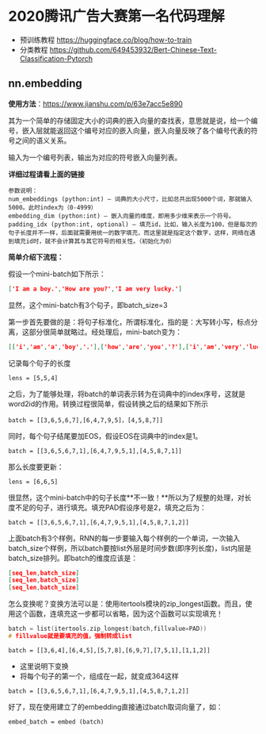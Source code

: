 # 2020腾讯广告大赛第一名代码理解

- 预训练教程 https://huggingface.co/blog/how-to-train
- 分类教程 https://github.com/649453932/Bert-Chinese-Text-Classification-Pytorch

## nn.embedding 

**使用方法**：https://www.jianshu.com/p/63e7acc5e890

其为一个简单的存储固定大小的词典的嵌入向量的查找表，意思就是说，给一个编号，嵌入层就能返回这个编号对应的嵌入向量，嵌入向量反映了各个编号代表的符号之间的语义关系。

输入为一个编号列表，输出为对应的符号嵌入向量列表。

**详细过程请看上面的链接**

```
参数说明：
num_embeddings (python:int) – 词典的大小尺寸，比如总共出现5000个词，那就输入5000。此时index为（0-4999）
embedding_dim (python:int) – 嵌入向量的维度，即用多少维来表示一个符号。
padding_idx (python:int, optional) – 填充id，比如，输入长度为100，但是每次的句子长度并不一样，后面就需要用统一的数字填充，而这里就是指定这个数字，这样，网络在遇到填充id时，就不会计算其与其它符号的相关性。（初始化为0）
```

**简单介绍下流程：**

假设一个mini-batch如下所示：

```json
['I am a boy.','How are you?','I am very lucky.']
```

显然，这个mini-batch有3个句子，即batch_size=3

第一步首先要做的是：将句子标准化，所谓标准化，指的是：大写转小写，标点分离，这部分很简单就略过。经处理后，mini-batch变为：

```json
[['i','am','a','boy','.'],['how','are','you','?'],['i','am','very','lucky','.']]
```

记录每个句子的长度

```
lens = [5,5,4]
```

之后，为了能够处理，将batch的单词表示转为在词典中的index序号，这就是word2id的作用。转换过程很简单，假设转换之后的结果如下所示

```undefined
batch = [[3,6,5,6,7],[6,4,7,9,5]，[4,5,8,7]]
```

同时，每个句子结尾要加EOS，假设EOS在词典中的index是1。

```undefined
batch = [[3,6,5,6,7,1],[6,4,7,9,5,1],[4,5,8,7,1]]
```

那么长度要更新：

```undefined
lens = [6,6,5]
```

很显然，这个mini-batch中的句子长度**不一致！**所以为了规整的处理，对长度不足的句子，进行填充。填充PAD假设序号是2，填充之后为：

```undefined
batch = [[3,6,5,6,7,1],[6,4,7,9,5,1],[4,5,8,7,1,2]]
```

上面batch有3个样例，RNN的每一步要输入每个样例的一个单词，一次输入batch_size个样例，所以batch要按list外层是时间步数(即序列长度)，list内层是batch_size排列。即batch的维度应该是：

```json
[seq_len,batch_size]
[seq_len,batch_size]
[seq_len,batch_size]
```

怎么变换呢？变换方法可以是：使用itertools模块的zip_longest函数。而且，使用这个函数，连填充这一步都可以省略，因为这个函数可以实现填充！

```cpp
batch = list(itertools.zip_longest(batch,fillvalue=PAD))
# fillvalue就是要填充的值，强制转成list
```

```undefined
batch = [[3,6,4],[6,4,5],[5,7,8],[6,9,7],[7,5,1],[1,1,2]]
```

- 这里说明下变换
- 将每个句子的第一个，组成在一起，就变成364这样

```
batch = [[3,6,5,6,7,1],[6,4,7,9,5,1],[4,5,8,7,1,2]]
```

好了，现在使用建立了的embedding直接通过batch取词向量了，如：

```undefined
embed_batch = embed (batch)
```

